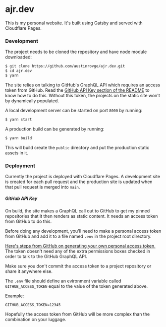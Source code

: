 # ajr.dev

This is my personal website. It's built using Gatsby and served with Cloudflare Pages.

### Development

The project needs to be cloned the repository and have node module downloaded:

```bash
$ git clone https://github.com/austinrovge/ajr.dev.git
$ cd ajr.dev
$ yarn
```

The site relies on talking to GitHub's GraphQL API which requires an access token from GitHub. Read the [GitHub API Key section of the README](https://github.com/austinrovge/ajr.dev#github-api-key) to know how to do this. Without this token, the projects on the static site won't by dynamically populated.

A local development server can be started on port `8000` by running:

```bash
$ yarn start
```

A production build can be generated by running:

```bash
$ yarn build
```

This will build create the `public` directory and put the production static assets in it.


### Deployment

Currently the project is deployed with Cloudflare Pages. A development site is created for each pull request and the production site is updated when that pull request is merged into `main`.

##### GitHub API Key

On build, the site makes a GraphQL call out to GitHub to get my pinned repositories that it then renders as static content. It needs an access token from GitHub to do this.

Before doing any development, you'll need to make a personal access token from GitHub and add it to a file named `.env` in the project root directory.

[Here's steps from GitHub on generating your own personal access token.](https://help.github.com/articles/creating-a-personal-access-token-for-the-command-line/) The token doesn't need any of the extra permissions boxes checked in order to talk to the GitHub GraphQL API.

Make sure you don't commit the access token to a project repository or share it anywhere else.

The `.env` file should define an evironment variable called `GITHUB_ACCESS_TOKEN` equal to the value of the token generated above.

Example:

```
GITHUB_ACCESS_TOKEN=12345
```

Hopefully the access token from GitHub will be more complex than the combination on your luggage.
